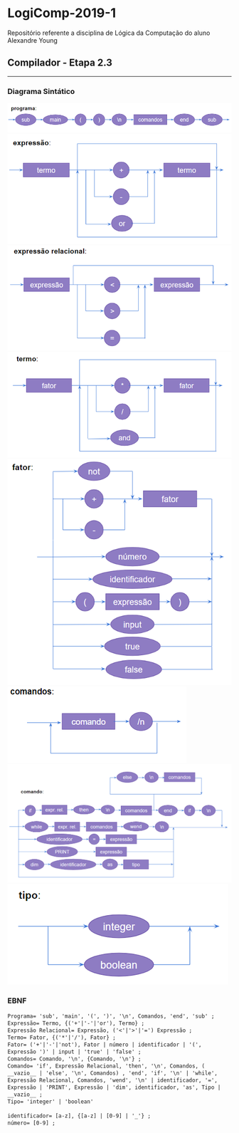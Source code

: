 # LogiComp-2019-1
Repositório referente a disciplina de Lógica da Computação do aluno Alexandre Young

## Compilador - Etapa 2.3

***

### Diagrama Sintático

![Programa](https://github.com/Yiaannn/LogiComp-2019-1/blob/master/res/h7/program.png?raw=true)
![Expressão](https://github.com/Yiaannn/LogiComp-2019-1/blob/master/res/h7/expression.png?raw=true)
![Expressão Relacional](https://github.com/Yiaannn/LogiComp-2019-1/blob/master/res/h7/relexpr.png?raw=true)
![Termo](https://github.com/Yiaannn/LogiComp-2019-1/blob/master/res/h7/term.png?raw=true)
![Fator](https://github.com/Yiaannn/LogiComp-2019-1/blob/master/res/h7/factor.png?raw=true)
![Comandos](https://github.com/Yiaannn/LogiComp-2019-1/blob/master/res/h7/statements.png?raw=true)
![Comando](https://github.com/Yiaannn/LogiComp-2019-1/blob/master/res/h7/statement.png?raw=true)
![Tipo](https://github.com/Yiaannn/LogiComp-2019-1/blob/master/res/h7/type.png?raw=true)

### EBNF

```
Programa= 'sub', 'main', '(', ')', '\n', Comandos, 'end', 'sub' ;
Expressão= Termo, {('+'|'-'|'or'), Termo} ;
Expressão Relacional= Expressão, ('<'|'>'|'=') Expressão ;
Termo= Fator, {('*'|'/'), Fator} ;
Fator= ('+'|'-'|'not'), Fator | número | identificador | '(', Expressão ')' | input | 'true' | 'false' ;
Comandos= Comando, '\n', {Comando, '\n'} ;
Comando= 'if', Expressão Relacional, 'then', '\n', Comandos, ( __vazio__ | 'else', '\n', Comandos) , 'end', 'if', '\n' | 'while', Expressão Relacional, Comandos, 'wend', '\n' | identificador, '=', Expressão | 'PRINT', Expressão | 'dim', identificador, 'as', Tipo | __vazio__ ;
Tipo= 'integer' | 'boolean'

identificador= [a-z], {[a-z] | [0-9] | '_'} ;
número= [0-9] ;
```
